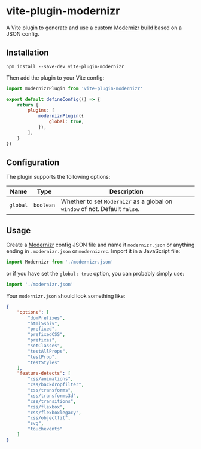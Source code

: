 # vite-plugin-modernizr

A Vite plugin to generate and use a custom [Modernizr](https://github.com/Modernizr/Modernizr) build based on a JSON config.

## Installation

```shell
npm install --save-dev vite-plugin-modernizr
```

Then add the plugin to your Vite config:

```javascript
import modernizrPlugin from 'vite-plugin-modernizr'

export default defineConfig(() => {
	return {
		plugins: [
			modernizrPlugin({
				global: true,
			}),
		],
	}
})
```

## Configuration

The plugin supports the following options:

|Name|Type|Description|
|----|----|-----------|
|`global`|`boolean`|Whether to set `Modernizr` as a global on `window` of not. Default `false`.|

## Usage

Create a [Modernizr](https://github.com/Modernizr/Modernizr) config JSON file and name it `modernizr.json` or anything ending in `.modernizr.json` or `modernizrrc`. Import it in a JavaScript file:

```javascript
import Modernizr from './modernizr.json'
```

or if you have set the `global: true` option, you can probably simply use:

```javascript
import './modernizr.json'
```

Your `modernizr.json` should look something like:

```json
{
	"options": [
		"domPrefixes",
		"html5shiv",
		"prefixed",
		"prefixedCSS",
		"prefixes",
		"setClasses",
		"testAllProps",
		"testProp",
		"testStyles"
	],
	"feature-detects": [
		"css/animations",
		"css/backdropfilter",
		"css/transforms",
		"css/transforms3d",
		"css/transitions",
		"css/flexbox",
		"css/flexboxlegacy",
		"css/objectfit",
		"svg",
		"touchevents"
	]
}
```
